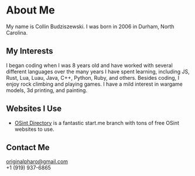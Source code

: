 # About Me
My name is Collin Budziszewski. I was born in 2006 in Durham, North Carolina.
## My Interests
I began coding when I was 8 years old and have worked with several different languages over the many years I have spent learning, including JS, Rust, Lua, Luau, Java, C++, Python, Ruby, and others. Besides coding, I enjoy rock climbing and playing games. I have a mild interest in wargame models, 3d printing, and painting.
## Websites I Use
- [OSint Directory](https://start.me/p/L1rEYQ/osint4all) 
is a fantastic start.me branch with tons of free OSint websites to use.
## Contact Me
originalpharo@gmail.com \
+1 (919) 937-6865 
